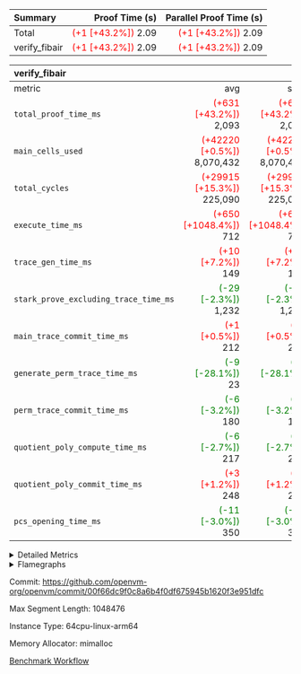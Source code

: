| Summary | Proof Time (s) | Parallel Proof Time (s) |
|:---|---:|---:|
| Total | <span style='color: red'>(+1 [+43.2%])</span> 2.09 | <span style='color: red'>(+1 [+43.2%])</span> 2.09 |
| verify_fibair | <span style='color: red'>(+1 [+43.2%])</span> 2.09 | <span style='color: red'>(+1 [+43.2%])</span> 2.09 |


| verify_fibair |||||
|:---|---:|---:|---:|---:|
|metric|avg|sum|max|min|
| `total_proof_time_ms ` | <span style='color: red'>(+631 [+43.2%])</span> 2,093 | <span style='color: red'>(+631 [+43.2%])</span> 2,093 | <span style='color: red'>(+631 [+43.2%])</span> 2,093 | <span style='color: red'>(+631 [+43.2%])</span> 2,093 |
| `main_cells_used     ` | <span style='color: red'>(+42220 [+0.5%])</span> 8,070,432 | <span style='color: red'>(+42220 [+0.5%])</span> 8,070,432 | <span style='color: red'>(+42220 [+0.5%])</span> 8,070,432 | <span style='color: red'>(+42220 [+0.5%])</span> 8,070,432 |
| `total_cycles        ` | <span style='color: red'>(+29915 [+15.3%])</span> 225,090 | <span style='color: red'>(+29915 [+15.3%])</span> 225,090 | <span style='color: red'>(+29915 [+15.3%])</span> 225,090 | <span style='color: red'>(+29915 [+15.3%])</span> 225,090 |
| `execute_time_ms     ` | <span style='color: red'>(+650 [+1048.4%])</span> 712 | <span style='color: red'>(+650 [+1048.4%])</span> 712 | <span style='color: red'>(+650 [+1048.4%])</span> 712 | <span style='color: red'>(+650 [+1048.4%])</span> 712 |
| `trace_gen_time_ms   ` | <span style='color: red'>(+10 [+7.2%])</span> 149 | <span style='color: red'>(+10 [+7.2%])</span> 149 | <span style='color: red'>(+10 [+7.2%])</span> 149 | <span style='color: red'>(+10 [+7.2%])</span> 149 |
| `stark_prove_excluding_trace_time_ms` | <span style='color: green'>(-29 [-2.3%])</span> 1,232 | <span style='color: green'>(-29 [-2.3%])</span> 1,232 | <span style='color: green'>(-29 [-2.3%])</span> 1,232 | <span style='color: green'>(-29 [-2.3%])</span> 1,232 |
| `main_trace_commit_time_ms` | <span style='color: red'>(+1 [+0.5%])</span> 212 | <span style='color: red'>(+1 [+0.5%])</span> 212 | <span style='color: red'>(+1 [+0.5%])</span> 212 | <span style='color: red'>(+1 [+0.5%])</span> 212 |
| `generate_perm_trace_time_ms` | <span style='color: green'>(-9 [-28.1%])</span> 23 | <span style='color: green'>(-9 [-28.1%])</span> 23 | <span style='color: green'>(-9 [-28.1%])</span> 23 | <span style='color: green'>(-9 [-28.1%])</span> 23 |
| `perm_trace_commit_time_ms` | <span style='color: green'>(-6 [-3.2%])</span> 180 | <span style='color: green'>(-6 [-3.2%])</span> 180 | <span style='color: green'>(-6 [-3.2%])</span> 180 | <span style='color: green'>(-6 [-3.2%])</span> 180 |
| `quotient_poly_compute_time_ms` | <span style='color: green'>(-6 [-2.7%])</span> 217 | <span style='color: green'>(-6 [-2.7%])</span> 217 | <span style='color: green'>(-6 [-2.7%])</span> 217 | <span style='color: green'>(-6 [-2.7%])</span> 217 |
| `quotient_poly_commit_time_ms` | <span style='color: red'>(+3 [+1.2%])</span> 248 | <span style='color: red'>(+3 [+1.2%])</span> 248 | <span style='color: red'>(+3 [+1.2%])</span> 248 | <span style='color: red'>(+3 [+1.2%])</span> 248 |
| `pcs_opening_time_ms ` | <span style='color: green'>(-11 [-3.0%])</span> 350 | <span style='color: green'>(-11 [-3.0%])</span> 350 | <span style='color: green'>(-11 [-3.0%])</span> 350 | <span style='color: green'>(-11 [-3.0%])</span> 350 |



<details>
<summary>Detailed Metrics</summary>

|  | verify_program_compile_ms | total_cells | stark_prove_excluding_trace_time_ms | quotient_poly_compute_time_ms | quotient_poly_commit_time_ms | perm_trace_commit_time_ms | pcs_opening_time_ms | main_trace_commit_time_ms |
| --- | --- | --- | --- | --- | --- | --- | --- |
|  | 4 | 32 | 10 | 0 | 1 | 0 | 3 | 5 | 

| air_name | rows | quotient_deg | main_cols | interactions | constraints | cells |
| --- | --- | --- | --- | --- | --- | --- |
| AccessAdapterAir<2> |  | 4 |  | 5 | 12 |  | 
| AccessAdapterAir<4> |  | 4 |  | 5 | 12 |  | 
| AccessAdapterAir<8> |  | 4 |  | 5 | 12 |  | 
| FibonacciAir | 16 | 1 | 2 |  | 5 | 32 | 
| FriReducedOpeningAir |  | 4 |  | 35 | 59 |  | 
| NativePoseidon2Air<BabyBearParameters>, 1> |  | 4 |  | 31 | 302 |  | 
| PhantomAir |  | 4 |  | 3 | 4 |  | 
| ProgramAir |  | 1 |  | 1 | 4 |  | 
| VariableRangeCheckerAir |  | 1 |  | 1 | 4 |  | 
| VmAirWrapper<BranchNativeAdapterAir, BranchEqualCoreAir<1> |  | 2 |  | 11 | 23 |  | 
| VmAirWrapper<JalNativeAdapterAir, JalCoreAir> |  | 4 |  | 7 | 6 |  | 
| VmAirWrapper<NativeAdapterAir<2, 0>, PublicValuesCoreAir> |  | 4 |  | 11 | 22 |  | 
| VmAirWrapper<NativeAdapterAir<2, 1>, FieldArithmeticCoreAir> |  | 4 |  | 15 | 23 |  | 
| VmAirWrapper<NativeLoadStoreAdapterAir<1>, NativeLoadStoreCoreAir<1> |  | 4 |  | 15 | 24 |  | 
| VmAirWrapper<NativeVectorizedAdapterAir<4>, FieldExtensionCoreAir> |  | 4 |  | 15 | 23 |  | 
| VmConnectorAir |  | 4 |  | 3 | 8 |  | 
| VolatileBoundaryAir |  | 4 |  | 4 | 16 |  | 

| group | trace_gen_time_ms | total_proof_time_ms | total_cycles | total_cells | stark_prove_excluding_trace_time_ms | quotient_poly_compute_time_ms | quotient_poly_commit_time_ms | perm_trace_commit_time_ms | pcs_opening_time_ms | main_trace_commit_time_ms | main_cells_used | generate_perm_trace_time_ms | execute_time_ms |
| --- | --- | --- | --- | --- | --- | --- | --- | --- | --- | --- | --- | --- | --- |
| verify_fibair | 149 | 2,093 | 225,090 | 21,469,208 | 1,232 | 217 | 248 | 180 | 350 | 212 | 8,070,432 | 23 | 712 | 

| group | air_name | rows | prep_cols | perm_cols | main_cols | cells |
| --- | --- | --- | --- | --- | --- | --- |
| verify_fibair | AccessAdapterAir<2> | 32,768 |  | 16 | 11 | 884,736 | 
| verify_fibair | AccessAdapterAir<4> | 16,384 |  | 16 | 13 | 475,136 | 
| verify_fibair | AccessAdapterAir<8> | 4,096 |  | 16 | 17 | 135,168 | 
| verify_fibair | FriReducedOpeningAir | 512 |  | 76 | 64 | 71,680 | 
| verify_fibair | NativePoseidon2Air<BabyBearParameters>, 1> | 2,048 |  | 36 | 348 | 786,432 | 
| verify_fibair | PhantomAir | 2,048 |  | 8 | 6 | 28,672 | 
| verify_fibair | ProgramAir | 8,192 |  | 8 | 10 | 147,456 | 
| verify_fibair | VariableRangeCheckerAir | 262,144 | 2 | 8 | 1 | 2,359,296 | 
| verify_fibair | VmAirWrapper<BranchNativeAdapterAir, BranchEqualCoreAir<1> | 32,768 |  | 28 | 23 | 1,671,168 | 
| verify_fibair | VmAirWrapper<JalNativeAdapterAir, JalCoreAir> | 8,192 |  | 12 | 10 | 180,224 | 
| verify_fibair | VmAirWrapper<NativeAdapterAir<2, 1>, FieldArithmeticCoreAir> | 131,072 |  | 20 | 30 | 6,553,600 | 
| verify_fibair | VmAirWrapper<NativeLoadStoreAdapterAir<1>, NativeLoadStoreCoreAir<1> | 131,072 |  | 20 | 31 | 6,684,672 | 
| verify_fibair | VmAirWrapper<NativeVectorizedAdapterAir<4>, FieldExtensionCoreAir> | 4,096 |  | 20 | 40 | 245,760 | 
| verify_fibair | VmConnectorAir | 2 | 1 | 8 | 4 | 24 | 
| verify_fibair | VolatileBoundaryAir | 65,536 |  | 8 | 11 | 1,245,184 | 

| group | air_name | dsl_ir | opcode | cells_used |
| --- | --- | --- | --- | --- |
| verify_fibair | <BranchNativeAdapterAir,BranchEqualCoreAir<1>> | AssertEqE | BNE | 3,956 | 
| verify_fibair | <BranchNativeAdapterAir,BranchEqualCoreAir<1>> | AssertEqEI | BNE | 92 | 
| verify_fibair | <BranchNativeAdapterAir,BranchEqualCoreAir<1>> | AssertEqF | BNE | 78,016 | 
| verify_fibair | <BranchNativeAdapterAir,BranchEqualCoreAir<1>> | AssertEqV | BNE | 4,071 | 
| verify_fibair | <BranchNativeAdapterAir,BranchEqualCoreAir<1>> | AssertEqVI | BNE | 460 | 
| verify_fibair | <BranchNativeAdapterAir,BranchEqualCoreAir<1>> | For | BNE | 487,600 | 
| verify_fibair | <BranchNativeAdapterAir,BranchEqualCoreAir<1>> | IfEq | BNE | 7,383 | 
| verify_fibair | <BranchNativeAdapterAir,BranchEqualCoreAir<1>> | IfEqI | BNE | 88,665 | 
| verify_fibair | <BranchNativeAdapterAir,BranchEqualCoreAir<1>> | IfNe | BEQ | 26,749 | 
| verify_fibair | <BranchNativeAdapterAir,BranchEqualCoreAir<1>> | IfNeI | BEQ | 5,865 | 
| verify_fibair | <JalNativeAdapterAir,JalCoreAir> |  | JAL | 10 | 
| verify_fibair | <JalNativeAdapterAir,JalCoreAir> | For | JAL | 41,050 | 
| verify_fibair | <JalNativeAdapterAir,JalCoreAir> | IfEqI | JAL | 11,120 | 
| verify_fibair | <JalNativeAdapterAir,JalCoreAir> | IfNe | JAL | 20 | 
| verify_fibair | <NativeAdapterAir<2, 1>,FieldArithmeticCoreAir> | AddEI | ADD | 77,400 | 
| verify_fibair | <NativeAdapterAir<2, 1>,FieldArithmeticCoreAir> | AddF | ADD | 39,990 | 
| verify_fibair | <NativeAdapterAir<2, 1>,FieldArithmeticCoreAir> | AddFI | ADD | 19,800 | 
| verify_fibair | <NativeAdapterAir<2, 1>,FieldArithmeticCoreAir> | AddV | ADD | 33,360 | 
| verify_fibair | <NativeAdapterAir<2, 1>,FieldArithmeticCoreAir> | AddVI | ADD | 490,050 | 
| verify_fibair | <NativeAdapterAir<2, 1>,FieldArithmeticCoreAir> | Alloc | ADD | 180,900 | 
| verify_fibair | <NativeAdapterAir<2, 1>,FieldArithmeticCoreAir> | Alloc | MUL | 122,010 | 
| verify_fibair | <NativeAdapterAir<2, 1>,FieldArithmeticCoreAir> | DivFIN | DIV | 90 | 
| verify_fibair | <NativeAdapterAir<2, 1>,FieldArithmeticCoreAir> | For | ADD | 512,850 | 
| verify_fibair | <NativeAdapterAir<2, 1>,FieldArithmeticCoreAir> | LoadE | ADD | 34,140 | 
| verify_fibair | <NativeAdapterAir<2, 1>,FieldArithmeticCoreAir> | LoadE | MUL | 34,140 | 
| verify_fibair | <NativeAdapterAir<2, 1>,FieldArithmeticCoreAir> | LoadF | ADD | 21,960 | 
| verify_fibair | <NativeAdapterAir<2, 1>,FieldArithmeticCoreAir> | LoadF | MUL | 15,480 | 
| verify_fibair | <NativeAdapterAir<2, 1>,FieldArithmeticCoreAir> | LoadHeapPtr | ADD | 30 | 
| verify_fibair | <NativeAdapterAir<2, 1>,FieldArithmeticCoreAir> | LoadV | ADD | 253,470 | 
| verify_fibair | <NativeAdapterAir<2, 1>,FieldArithmeticCoreAir> | LoadV | MUL | 175,260 | 
| verify_fibair | <NativeAdapterAir<2, 1>,FieldArithmeticCoreAir> | MulEF | MUL | 20,400 | 
| verify_fibair | <NativeAdapterAir<2, 1>,FieldArithmeticCoreAir> | MulF | MUL | 72,870 | 
| verify_fibair | <NativeAdapterAir<2, 1>,FieldArithmeticCoreAir> | MulFI | MUL | 40,020 | 
| verify_fibair | <NativeAdapterAir<2, 1>,FieldArithmeticCoreAir> | MulVI | MUL | 43,050 | 
| verify_fibair | <NativeAdapterAir<2, 1>,FieldArithmeticCoreAir> | StoreE | ADD | 15,240 | 
| verify_fibair | <NativeAdapterAir<2, 1>,FieldArithmeticCoreAir> | StoreE | MUL | 15,240 | 
| verify_fibair | <NativeAdapterAir<2, 1>,FieldArithmeticCoreAir> | StoreF | ADD | 43,170 | 
| verify_fibair | <NativeAdapterAir<2, 1>,FieldArithmeticCoreAir> | StoreF | MUL | 300 | 
| verify_fibair | <NativeAdapterAir<2, 1>,FieldArithmeticCoreAir> | StoreHeapPtr | ADD | 30 | 
| verify_fibair | <NativeAdapterAir<2, 1>,FieldArithmeticCoreAir> | StoreHintWord | ADD | 311,010 | 
| verify_fibair | <NativeAdapterAir<2, 1>,FieldArithmeticCoreAir> | StoreV | ADD | 152,730 | 
| verify_fibair | <NativeAdapterAir<2, 1>,FieldArithmeticCoreAir> | StoreV | MUL | 118,170 | 
| verify_fibair | <NativeAdapterAir<2, 1>,FieldArithmeticCoreAir> | SubEF | SUB | 3,930 | 
| verify_fibair | <NativeAdapterAir<2, 1>,FieldArithmeticCoreAir> | SubEI | ADD | 240 | 
| verify_fibair | <NativeAdapterAir<2, 1>,FieldArithmeticCoreAir> | SubFI | SUB | 39,990 | 
| verify_fibair | <NativeAdapterAir<2, 1>,FieldArithmeticCoreAir> | SubV | SUB | 42,870 | 
| verify_fibair | <NativeAdapterAir<2, 1>,FieldArithmeticCoreAir> | SubVI | SUB | 7,170 | 
| verify_fibair | <NativeAdapterAir<2, 1>,FieldArithmeticCoreAir> | SubVIN | SUB | 5,040 | 
| verify_fibair | <NativeAdapterAir<2, 1>,FieldArithmeticCoreAir> | UnsafeCastVF | ADD | 30 | 
| verify_fibair | <NativeLoadStoreAdapterAir<1>,NativeLoadStoreCoreAir<1>> |  | STOREW | 31 | 
| verify_fibair | <NativeLoadStoreAdapterAir<1>,NativeLoadStoreCoreAir<1>> | AddEFFI | LOADW | 2,170 | 
| verify_fibair | <NativeLoadStoreAdapterAir<1>,NativeLoadStoreCoreAir<1>> | AddEFFI | STOREW | 6,510 | 
| verify_fibair | <NativeLoadStoreAdapterAir<1>,NativeLoadStoreCoreAir<1>> | Alloc | LOADW | 186,930 | 
| verify_fibair | <NativeLoadStoreAdapterAir<1>,NativeLoadStoreCoreAir<1>> | DivEIN | STOREW | 124 | 
| verify_fibair | <NativeLoadStoreAdapterAir<1>,NativeLoadStoreCoreAir<1>> | For | LOADW | 14,477 | 
| verify_fibair | <NativeLoadStoreAdapterAir<1>,NativeLoadStoreCoreAir<1>> | For | STOREW | 112,778 | 
| verify_fibair | <NativeLoadStoreAdapterAir<1>,NativeLoadStoreCoreAir<1>> | ImmE | STOREW | 26,288 | 
| verify_fibair | <NativeLoadStoreAdapterAir<1>,NativeLoadStoreCoreAir<1>> | ImmF | STOREW | 134,385 | 
| verify_fibair | <NativeLoadStoreAdapterAir<1>,NativeLoadStoreCoreAir<1>> | ImmV | STOREW | 128,588 | 
| verify_fibair | <NativeLoadStoreAdapterAir<1>,NativeLoadStoreCoreAir<1>> | LoadE | LOADW | 209,808 | 
| verify_fibair | <NativeLoadStoreAdapterAir<1>,NativeLoadStoreCoreAir<1>> | LoadF | LOADW | 245,303 | 
| verify_fibair | <NativeLoadStoreAdapterAir<1>,NativeLoadStoreCoreAir<1>> | LoadV | LOADW | 350,672 | 
| verify_fibair | <NativeLoadStoreAdapterAir<1>,NativeLoadStoreCoreAir<1>> | MulEI | STOREW | 4,092 | 
| verify_fibair | <NativeLoadStoreAdapterAir<1>,NativeLoadStoreCoreAir<1>> | StoreE | STOREW | 480,500 | 
| verify_fibair | <NativeLoadStoreAdapterAir<1>,NativeLoadStoreCoreAir<1>> | StoreF | STOREW | 138,353 | 
| verify_fibair | <NativeLoadStoreAdapterAir<1>,NativeLoadStoreCoreAir<1>> | StoreHintWord | SHINTW | 423,553 | 
| verify_fibair | <NativeLoadStoreAdapterAir<1>,NativeLoadStoreCoreAir<1>> | StoreV | STOREW | 175,367 | 
| verify_fibair | <NativeLoadStoreAdapterAir<1>,NativeLoadStoreCoreAir<1>> | SubEF | LOADW | 12,183 | 
| verify_fibair | <NativeVectorizedAdapterAir<4>,FieldExtensionCoreAir> | AddE | FE4ADD | 19,680 | 
| verify_fibair | <NativeVectorizedAdapterAir<4>,FieldExtensionCoreAir> | DivE | BBE4DIV | 11,840 | 
| verify_fibair | <NativeVectorizedAdapterAir<4>,FieldExtensionCoreAir> | DivEIN | BBE4DIV | 40 | 
| verify_fibair | <NativeVectorizedAdapterAir<4>,FieldExtensionCoreAir> | MulE | BBE4MUL | 34,320 | 
| verify_fibair | <NativeVectorizedAdapterAir<4>,FieldExtensionCoreAir> | MulEI | BBE4MUL | 1,320 | 
| verify_fibair | <NativeVectorizedAdapterAir<4>,FieldExtensionCoreAir> | SubE | FE4SUB | 20,240 | 
| verify_fibair | Arc<BabyBearParameters>, 1> | Poseidon2CompressBabyBear | COMP_POS2 | 380,016 | 
| verify_fibair | Arc<BabyBearParameters>, 1> | Poseidon2PermuteBabyBear | PERM_POS2 | 92,916 | 
| verify_fibair | FriReducedOpeningAir | FriReducedOpening | FRI_REDUCED_OPENING | 21,504 | 
| verify_fibair | PhantomAir | HintBitsF | PHANTOM | 258 | 
| verify_fibair | PhantomAir | HintInputVec | PHANTOM | 11,778 | 

| group | chip_name | rows_used |
| --- | --- | --- |
| verify_fibair | <BranchNativeAdapterAir,BranchEqualCoreAir<1>> | 30,559 | 
| verify_fibair | <JalNativeAdapterAir,JalCoreAir> | 5,220 | 
| verify_fibair | <NativeAdapterAir<2, 1>,FieldArithmeticCoreAir> | 98,081 | 
| verify_fibair | <NativeLoadStoreAdapterAir<1>,NativeLoadStoreCoreAir<1>> | 85,553 | 
| verify_fibair | <NativeVectorizedAdapterAir<4>,FieldExtensionCoreAir> | 2,186 | 
| verify_fibair | AccessAdapter<2> | 22,182 | 
| verify_fibair | AccessAdapter<4> | 11,092 | 
| verify_fibair | AccessAdapter<8> | 3,224 | 
| verify_fibair | Arc<BabyBearParameters>, 1> | 1,359 | 
| verify_fibair | Boundary | 37,801 | 
| verify_fibair | FriReducedOpeningAir | 336 | 
| verify_fibair | PhantomAir | 2,006 | 
| verify_fibair | ProgramChip | 5,921 | 
| verify_fibair | VariableRangeCheckerAir | 262,144 | 
| verify_fibair | VmConnectorAir | 2 | 

| group | dsl_ir | opcode | frequency |
| --- | --- | --- | --- |
| verify_fibair |  | JAL | 1 | 
| verify_fibair |  | STOREW | 2 | 
| verify_fibair | AddE | FE4ADD | 492 | 
| verify_fibair | AddEFFI | LOADW | 70 | 
| verify_fibair | AddEFFI | STOREW | 210 | 
| verify_fibair | AddEI | ADD | 2,580 | 
| verify_fibair | AddF | ADD | 1,333 | 
| verify_fibair | AddFI | ADD | 660 | 
| verify_fibair | AddV | ADD | 1,112 | 
| verify_fibair | AddVI | ADD | 16,335 | 
| verify_fibair | Alloc | ADD | 6,030 | 
| verify_fibair | Alloc | LOADW | 6,030 | 
| verify_fibair | Alloc | MUL | 4,067 | 
| verify_fibair | AssertEqE | BNE | 172 | 
| verify_fibair | AssertEqEI | BNE | 4 | 
| verify_fibair | AssertEqF | BNE | 3,392 | 
| verify_fibair | AssertEqV | BNE | 177 | 
| verify_fibair | AssertEqVI | BNE | 20 | 
| verify_fibair | DivE | BBE4DIV | 296 | 
| verify_fibair | DivEIN | BBE4DIV | 1 | 
| verify_fibair | DivEIN | STOREW | 4 | 
| verify_fibair | DivFIN | DIV | 3 | 
| verify_fibair | For | ADD | 17,095 | 
| verify_fibair | For | BNE | 21,200 | 
| verify_fibair | For | JAL | 4,105 | 
| verify_fibair | For | LOADW | 467 | 
| verify_fibair | For | STOREW | 3,638 | 
| verify_fibair | FriReducedOpening | FRI_REDUCED_OPENING | 126 | 
| verify_fibair | HintBitsF | PHANTOM | 43 | 
| verify_fibair | HintInputVec | PHANTOM | 1,963 | 
| verify_fibair | IfEq | BNE | 321 | 
| verify_fibair | IfEqI | BNE | 3,855 | 
| verify_fibair | IfEqI | JAL | 1,112 | 
| verify_fibair | IfNe | BEQ | 1,163 | 
| verify_fibair | IfNe | JAL | 2 | 
| verify_fibair | IfNeI | BEQ | 255 | 
| verify_fibair | ImmE | STOREW | 848 | 
| verify_fibair | ImmF | STOREW | 4,335 | 
| verify_fibair | ImmV | STOREW | 4,148 | 
| verify_fibair | LoadE | ADD | 1,138 | 
| verify_fibair | LoadE | LOADW | 6,768 | 
| verify_fibair | LoadE | MUL | 1,138 | 
| verify_fibair | LoadF | ADD | 732 | 
| verify_fibair | LoadF | LOADW | 7,913 | 
| verify_fibair | LoadF | MUL | 516 | 
| verify_fibair | LoadHeapPtr | ADD | 1 | 
| verify_fibair | LoadV | ADD | 8,449 | 
| verify_fibair | LoadV | LOADW | 11,312 | 
| verify_fibair | LoadV | MUL | 5,842 | 
| verify_fibair | MulE | BBE4MUL | 858 | 
| verify_fibair | MulEF | MUL | 680 | 
| verify_fibair | MulEI | BBE4MUL | 33 | 
| verify_fibair | MulEI | STOREW | 132 | 
| verify_fibair | MulF | MUL | 2,429 | 
| verify_fibair | MulFI | MUL | 1,334 | 
| verify_fibair | MulVI | MUL | 1,435 | 
| verify_fibair | Poseidon2CompressBabyBear | COMP_POS2 | 1,092 | 
| verify_fibair | Poseidon2PermuteBabyBear | PERM_POS2 | 267 | 
| verify_fibair | StoreE | ADD | 508 | 
| verify_fibair | StoreE | MUL | 508 | 
| verify_fibair | StoreE | STOREW | 15,500 | 
| verify_fibair | StoreF | ADD | 1,439 | 
| verify_fibair | StoreF | MUL | 10 | 
| verify_fibair | StoreF | STOREW | 4,463 | 
| verify_fibair | StoreHeapPtr | ADD | 1 | 
| verify_fibair | StoreHintWord | ADD | 10,367 | 
| verify_fibair | StoreHintWord | SHINTW | 13,663 | 
| verify_fibair | StoreV | ADD | 5,091 | 
| verify_fibair | StoreV | MUL | 3,939 | 
| verify_fibair | StoreV | STOREW | 5,657 | 
| verify_fibair | SubE | FE4SUB | 506 | 
| verify_fibair | SubEF | LOADW | 393 | 
| verify_fibair | SubEF | SUB | 131 | 
| verify_fibair | SubEI | ADD | 8 | 
| verify_fibair | SubFI | SUB | 1,333 | 
| verify_fibair | SubV | SUB | 1,429 | 
| verify_fibair | SubVI | SUB | 239 | 
| verify_fibair | SubVIN | SUB | 168 | 
| verify_fibair | UnsafeCastVF | ADD | 1 | 

</details>


<details>
<summary>Flamegraphs</summary>

[![](https://openvm-public-data-sandbox-us-east-1.s3.us-east-1.amazonaws.com/benchmark/github/flamegraphs/00f66dc9f0c8a6b4f0df675945b1620f3e951dfc/verify_fibair-00f66dc9f0c8a6b4f0df675945b1620f3e951dfc-verify_fibair.dsl_ir.opcode.air_name.cells_used.reverse.svg)](https://openvm-public-data-sandbox-us-east-1.s3.us-east-1.amazonaws.com/benchmark/github/flamegraphs/00f66dc9f0c8a6b4f0df675945b1620f3e951dfc/verify_fibair-00f66dc9f0c8a6b4f0df675945b1620f3e951dfc-verify_fibair.dsl_ir.opcode.air_name.cells_used.reverse.svg)
[![](https://openvm-public-data-sandbox-us-east-1.s3.us-east-1.amazonaws.com/benchmark/github/flamegraphs/00f66dc9f0c8a6b4f0df675945b1620f3e951dfc/verify_fibair-00f66dc9f0c8a6b4f0df675945b1620f3e951dfc-verify_fibair.dsl_ir.opcode.air_name.cells_used.svg)](https://openvm-public-data-sandbox-us-east-1.s3.us-east-1.amazonaws.com/benchmark/github/flamegraphs/00f66dc9f0c8a6b4f0df675945b1620f3e951dfc/verify_fibair-00f66dc9f0c8a6b4f0df675945b1620f3e951dfc-verify_fibair.dsl_ir.opcode.air_name.cells_used.svg)
[![](https://openvm-public-data-sandbox-us-east-1.s3.us-east-1.amazonaws.com/benchmark/github/flamegraphs/00f66dc9f0c8a6b4f0df675945b1620f3e951dfc/verify_fibair-00f66dc9f0c8a6b4f0df675945b1620f3e951dfc-verify_fibair.dsl_ir.opcode.frequency.reverse.svg)](https://openvm-public-data-sandbox-us-east-1.s3.us-east-1.amazonaws.com/benchmark/github/flamegraphs/00f66dc9f0c8a6b4f0df675945b1620f3e951dfc/verify_fibair-00f66dc9f0c8a6b4f0df675945b1620f3e951dfc-verify_fibair.dsl_ir.opcode.frequency.reverse.svg)
[![](https://openvm-public-data-sandbox-us-east-1.s3.us-east-1.amazonaws.com/benchmark/github/flamegraphs/00f66dc9f0c8a6b4f0df675945b1620f3e951dfc/verify_fibair-00f66dc9f0c8a6b4f0df675945b1620f3e951dfc-verify_fibair.dsl_ir.opcode.frequency.svg)](https://openvm-public-data-sandbox-us-east-1.s3.us-east-1.amazonaws.com/benchmark/github/flamegraphs/00f66dc9f0c8a6b4f0df675945b1620f3e951dfc/verify_fibair-00f66dc9f0c8a6b4f0df675945b1620f3e951dfc-verify_fibair.dsl_ir.opcode.frequency.svg)

</details>

Commit: https://github.com/openvm-org/openvm/commit/00f66dc9f0c8a6b4f0df675945b1620f3e951dfc

Max Segment Length: 1048476

Instance Type: 64cpu-linux-arm64

Memory Allocator: mimalloc

[Benchmark Workflow](https://github.com/openvm-org/openvm/actions/runs/12666086834)
